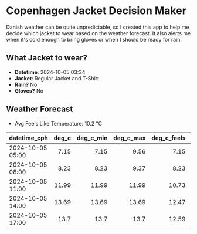
# Copenhagen Jacket Decision Maker

Danish weather can be quite unpredictable, so I created this app to help me decide which jacket to wear based on the weather forecast. 
It also alerts me when it's cold enough to bring gloves or when I should be ready for rain.

## What Jacket to wear?

- **Datetime**: 2024-10-05 03:34
- **Jacket**: Regular Jacket and T-Shirt
- **Rain?** No
- **Gloves?** No

## Weather Forecast
- Avg Feels Like Temperature: 10.2 °C

| datetime_cph     |   deg_c |   deg_c_min |   deg_c_max |   deg_c_feels | weather   | wind   | rain   |
|:-----------------|--------:|------------:|------------:|--------------:|:----------|:-------|:-------|
| 2024-10-05 05:00 |    7.15 |        7.15 |        9.56 |          7.15 | Clear     | Low    | None   |
| 2024-10-05 08:00 |    8.23 |        8.23 |        9.37 |          8.23 | Clear     | Low    | None   |
| 2024-10-05 11:00 |   11.99 |       11.99 |       11.99 |         10.73 | Clear     | Low    | None   |
| 2024-10-05 14:00 |   13.69 |       13.69 |       13.69 |         12.47 | Clear     | Low    | None   |
| 2024-10-05 17:00 |   13.7  |       13.7  |       13.7  |         12.59 | Clear     | Low    | None   |
        